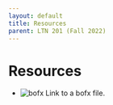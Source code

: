 ```yaml
---
layout: default
title: Resources
parent: LTN 201 (Fall 2022)
---
```


# Resources

-  ![bofx](/furman/images/box.svg) Link to a bofx file.